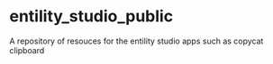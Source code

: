 # entility_studio_public
A repository of resouces for the entility studio apps such as copycat clipboard
